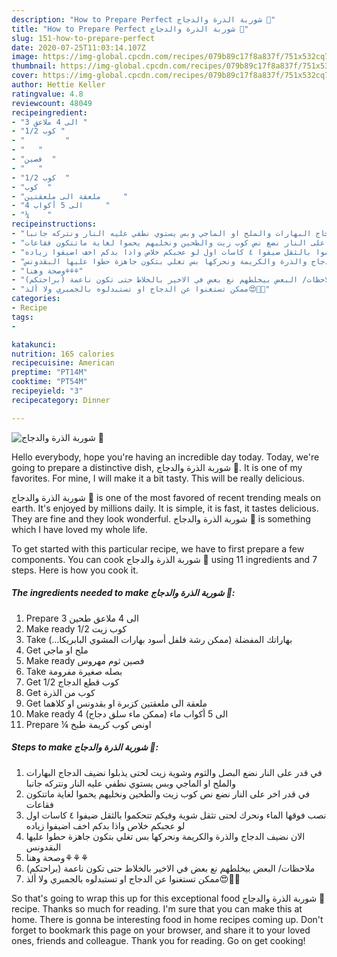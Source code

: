 ```yaml
---
description: "How to Prepare Perfect شوربة الذرة والدجاج 🌽"
title: "How to Prepare Perfect شوربة الذرة والدجاج 🌽"
slug: 151-how-to-prepare-perfect
date: 2020-07-25T11:03:14.107Z
image: https://img-global.cpcdn.com/recipes/079b89c17f8a837f/751x532cq70/الصورة-الرئيسية-لوصفةشوربة-الذرة-والدجاج-🌽.jpg
thumbnail: https://img-global.cpcdn.com/recipes/079b89c17f8a837f/751x532cq70/الصورة-الرئيسية-لوصفةشوربة-الذرة-والدجاج-🌽.jpg
cover: https://img-global.cpcdn.com/recipes/079b89c17f8a837f/751x532cq70/الصورة-الرئيسية-لوصفةشوربة-الذرة-والدجاج-🌽.jpg
author: Hettie Keller
ratingvalue: 4.8
reviewcount: 48049
recipeingredient:
- "3 الى 4 ملاعق "
- "1/2 كوب "
- "         "
- "   "
- "فصين  "
- "   "
- "1/2 كوب  "
- "كوب  "
- "ملعقة الى ملعقتين     "
- "4 الى 5 أكواب     "
- "¼    "
recipeinstructions:
- "في قدر على النار نضع البصل والثوم وشوية زيت لحتى يذبلوا نضيف الدجاج البهارات والملح او الماجي وبس يستوي نطفي عليه النار ونتركه جانبا"
- "في قدر اخر على النار نضع نص كوب زيت والطحين ونخليهم يحموا لغاية ماتتكون فقاعات"
- "نصب فوقها الماء ونحرك لحتى تثقل شوية وفيكم تتحكموا بالثقل ضيفوا ٤ كاسات اول لو عجبكم خلاص واذا بدكم اخف اضيفوا زياده"
- "الان نضيف الدجاج والذرة والكريمة ونحركها بس تغلي بتكون جاهزة حطوا عليها البقدونس"
- "وصحة وهنا⚘⚘⚘"
- "ملاحظات/ البعض بيخلطهم نع بعض في الاخير بالخلاط حتى تكون ناعمة (براحتكم)"
- "ممكن تستغنوا عن الدجاج او تستبدلوه بالجمبري ولا ألذ😍👍🏻"
categories:
- Recipe
tags:
- 

katakunci:  
nutrition: 165 calories
recipecuisine: American
preptime: "PT14M"
cooktime: "PT54M"
recipeyield: "3"
recipecategory: Dinner

---
```



![شوربة الذرة والدجاج 🌽](https://img-global.cpcdn.com/recipes/079b89c17f8a837f/751x532cq70/الصورة-الرئيسية-لوصفةشوربة-الذرة-والدجاج-🌽.jpg)

Hello everybody, hope you're having an incredible day today. Today, we're going to prepare a distinctive dish, شوربة الذرة والدجاج 🌽. It is one of my favorites. For mine, I will make it a bit tasty. This will be really delicious.

شوربة الذرة والدجاج 🌽 is one of the most favored of recent trending meals on earth. It's enjoyed by millions daily. It is simple, it is fast, it tastes delicious. They are fine and they look wonderful. شوربة الذرة والدجاج 🌽 is something which I have loved my whole life.




To get started with this particular recipe, we have to first prepare a few components. You can cook شوربة الذرة والدجاج 🌽 using 11 ingredients and 7 steps. Here is how you cook it.

<!--inarticleads1-->

##### The ingredients needed to make شوربة الذرة والدجاج 🌽:

1. Prepare 3 الى 4 ملاعق طحين
1. Make ready 1/2 كوب زيت
1. Take  بهاراتك المفضلة (ممكن رشة فلفل أسود بهارات المشوي البابريكا...)
1. Get  ملح او ماجي
1. Make ready فصين ثوم مهروس
1. Take  بصله صغيرة مفرومة
1. Get 1/2 كوب قطع الدجاج
1. Get كوب من الذرة
1. Get ملعقة الى ملعقتين كزبرة او بقدونس او كلاهما
1. Make ready 4 الى 5 أكواب ماء (ممكن ماء سلق دجاج)
1. Prepare ¼ اونص كوب كريمة طبخ




<!--inarticleads2-->

##### Steps to make شوربة الذرة والدجاج 🌽:

1. في قدر على النار نضع البصل والثوم وشوية زيت لحتى يذبلوا نضيف الدجاج البهارات والملح او الماجي وبس يستوي نطفي عليه النار ونتركه جانبا
1. في قدر اخر على النار نضع نص كوب زيت والطحين ونخليهم يحموا لغاية ماتتكون فقاعات
1. نصب فوقها الماء ونحرك لحتى تثقل شوية وفيكم تتحكموا بالثقل ضيفوا ٤ كاسات اول لو عجبكم خلاص واذا بدكم اخف اضيفوا زياده
1. الان نضيف الدجاج والذرة والكريمة ونحركها بس تغلي بتكون جاهزة حطوا عليها البقدونس
1. وصحة وهنا⚘⚘⚘
1. ملاحظات/ البعض بيخلطهم نع بعض في الاخير بالخلاط حتى تكون ناعمة (براحتكم)
1. ممكن تستغنوا عن الدجاج او تستبدلوه بالجمبري ولا ألذ😍👍🏻




So that's going to wrap this up for this exceptional food شوربة الذرة والدجاج 🌽 recipe. Thanks so much for reading. I'm sure that you can make this at home. There is gonna be interesting food in home recipes coming up. Don't forget to bookmark this page on your browser, and share it to your loved ones, friends and colleague. Thank you for reading. Go on get cooking!
